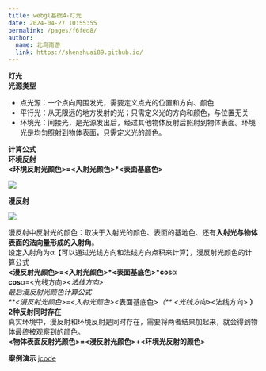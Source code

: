 ```yaml
---
title: webgl基础4-灯光
date: 2024-04-27 10:55:55
permalink: /pages/f6fed8/
author: 
  name: 北鸟南游
  link: https://shenshuai89.github.io/
---
```


**灯光**  
**光源类型**

-   点光源：一个点向周围发光，需要定义点光的位置和方向、颜色
-   平行光：从无限远的地方发射的光；只需定义光的方向和颜色，与位置无关
-   环境光：间接光，是光源发出后，经过其他物体反射后照射到物体表面。环境光是均匀照射到物体表面，只需定义光的颜色。

**计算公式**  
**环境反射**  
**<环境反射光颜色>=<入射光颜色>*<表面基底色>**  


![](https://p3-juejin.byteimg.com/tos-cn-i-k3u1fbpfcp/eabb902955cd408f8daa889fd3482518~tplv-k3u1fbpfcp-jj-mark:0:0:0:0:q75.image#?w=407&h=256&s=102304&e=png&b=ebeaea)

  
**漫反射**  


![](https://p3-juejin.byteimg.com/tos-cn-i-k3u1fbpfcp/96a15443b19a455fb36d42c52839dd4c~tplv-k3u1fbpfcp-jj-mark:0:0:0:0:q75.image#?w=508&h=342&s=118124&e=png&b=ebebeb)

  
漫反射中反射光的颜色：取决于入射光的颜色、表面的基地色、还有**入射光与物体表面的法向量形成的入射角**。  
设定入射角为α【可以通过光线方向和法线方向点积来计算】，漫反射光颜色的计算公式  
**<漫反射光颜色>=<入射光颜色>*<表面基底色>*cos**α  
**cos**α=<光线方向>*<法线方向>  
最后漫反射光颜色计算公式  
**<漫反射光颜色>=<入射光颜色>*<表面基底色>*（** <光线方向>*<法线方向> **）**  
**2种反射同时存在**  
真实环境中，漫反射和环境反射是同时存在，需要将两者结果加起来，就会得到物体最终被观察到的颜色。  
**<物体表面反射光颜色>=<漫反射光颜色>+<环境光反射的颜色>**

**案例演示**
[jcode](https://code.juejin.cn/pen/7300584778490314790)